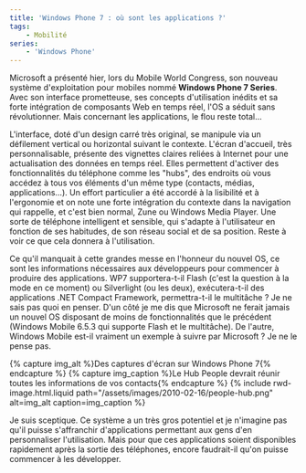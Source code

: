 ```yaml
---
title: 'Windows Phone 7 : où sont les applications ?'
tags:
    - Mobilité
series:
    - 'Windows Phone'
---
```


Microsoft a présenté hier, lors du Mobile World Congress, son nouveau système
d'exploitation pour mobiles nommé **Windows Phone 7 Series**. Avec son interface
prometteuse, ses concepts d'utilisation inédits et sa forte intégration de
composants Web en temps réel, l'OS a séduit sans révolutionner. Mais concernant
les applications, le flou reste total…

<!-- more -->

L'interface, doté d'un design carré très original, se manipule via un défilement
vertical ou horizontal suivant le contexte. L'écran d'accueil, très
personnalisable, présente des vignettes claires reliées à Internet pour une
actualisation des données en temps réel. Elles permettent d'activer des
fonctionnalités du téléphone comme les "hubs", des endroits où vous accédez à
tous vos éléments d'un même type (contacts, médias, applications…). Un effort
particulier a été accordé à la lisibilité et à l'ergonomie et on note une forte
intégration du contexte dans la navigation qui rappelle, et c'est bien normal,
Zune ou Windows Media Player. Une sorte de téléphone intelligent et sensible,
qui s'adapte à l'utilisateur en fonction de ses habitudes, de son réseau social
et de sa position. Reste à voir ce que cela donnera à l'utilisation.

Ce qu'il manquait à cette grandes messe en l'honneur du nouvel OS, ce sont les
informations nécessaires aux développeurs pour commencer à produire des
applications. WP7 supportera-t-il Flash (c'est la question à la mode en ce
moment) ou Silverlight (ou les deux), exécutera-t-il des applications .NET
Compact Framework, permettra-t-il le multitâche&nbsp;? Je ne sais pas quoi en
penser. D'un côté je me dis que Microsoft ne ferait jamais un nouvel OS
disposant de moins de fonctionnalités que le précédent (Windows Mobile 6.5.3 qui
supporte Flash et le multitâche). De l'autre, Windows Mobile est-il vraiment un
exemple à suivre par Microsoft&nbsp;? Je ne le pense pas.

{% capture img_alt %}Des captures d'écran sur Windows Phone 7{% endcapture %}
{% capture img_caption %}Le Hub People devrait réunir toutes les informations de
vos contacts{% endcapture %} {% include rwd-image.html.liquid
path="/assets/images/2010-02-16/people-hub.png"
alt=img_alt
caption=img_caption
%}

Je suis sceptique. Ce système a un très gros potentiel et je n'imagine pas qu'il
puisse s'affranchir d'applications permettant aux gens d'en personnaliser
l'utilisation. Mais pour que ces applications soient disponibles rapidement
après la sortie des téléphones, encore faudrait-il qu'on puisse commencer à les
développer.
